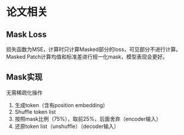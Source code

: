 # 论文相关
## Mask Loss
损失函数为MSE，计算时只计算Masked部分的loss，可见部分不进行计算。
Masked Patch计算均值和标准差进行规一化mask，模型表现会更好。

## Mask实现
无需稀疏化操作

1. 生成token（含有position embedding）
2. Shuffle token list
3. 按照mask比例（75%），取前25%，后面舍弃（encoder输入）
4. 还原token list（unshuffle）（decoder输入）